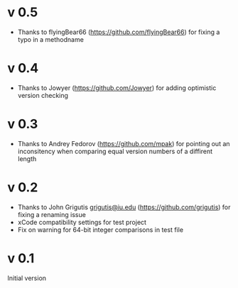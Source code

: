 v 0.5
=====

* Thanks to flyingBear66 (https://github.com/flyingBear66) for fixing a typo in a methodname

v 0.4
=====

* Thanks to Jowyer (https://github.com/Jowyer) for adding optimistic version checking

v 0.3
=====

* Thanks to Andrey Fedorov (https://github.com/mpak) for pointing out an inconsitency when comparing equal version numbers of a diffirent length

v 0.2
=====

* Thanks to John Grigutis <grigutis@iu.edu> (https://github.com/grigutis) for fixing a renaming issue
* xCode compatibility settings for test project
* Fix on warning for 64-bit integer comparisons in test file

v 0.1
=====

Initial version
